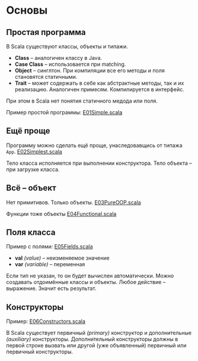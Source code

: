 # Основы
## Простая программа

В Scala существуют классы, объекты и типажи.

* **Class** &#8211; аналогичен классу в Java.
* **Case Class** &#8211; использовается при matching.
* **Object** &#8211; синглтон. При компиляции все его методы и поля становятся статичными.
* **Trait** &#8211; может содержать в себе как абстрактные методы, так и их реализацию. Аналогичен примесям. Компилируется в интерфейс.

При этом в Scala нет понятия статичного медода или поля.

Пример простой программы: [E01Simple.scala](E01Simple.scala)

## Ещё проще

Программу можно сделать ещё проще, унаследовавщись от типажа `App`. [E02Simplest.scala](E02Simplest.scala)

Тело класса исполняется при выполнении конструктора. Тело объекта &#8211; при загрузке класса.

## Всё &#8211; объект

Нет примитивов. Только объекты. [E03PureOOP.scala](E03PureOOP.scala)

Функции тоже объекты  [E04Functional.scala](E04Functional.scala)

## Поля класса

Пример с полями: [E05Fields.scala](E05Fields.scala)

* **val** *(value)* &#8211; неизменяемое значение
* **var** *(variable)* &#8211; переменная

Если тип не указан, то он будет вычислен автоматически.
Можно создавать отдоимённые классы и объекты.
Любое действие &#8211; выражение. Значит есть результат.

## Конструкторы

Пример: [E06Constructors.scala](E06Constructors.scala)

В Scala существует первичный *(primary)* конструктор и дополнительные *(auxiliary)* конструкторы. Дополнительный конструкторы должны в первой строке вызвать или другой (уже объявленный) первичный или первичный конструкторы.


